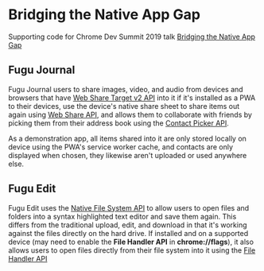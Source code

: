 # Bridging the Native App Gap

Supporting code for Chrome Dev Summit 2019 talk [Bridging the Native App Gap](https://developer.chrome.com/devsummit/sessions/bridging-the-native-app-gap/)

## Fugu Journal

Fugu Journal users to share images, video, and audio from devices and browsers that have [Web Share Target v2 API](https://developers.google.com/web/updates/2018/12/web-share-target) into it if it's installed as a PWA to their devices, use the device's native share sheet to share items out again using [Web Share API](https://developers.google.com/web/updates/2016/09/navigator-share), and allows them to collaborate with friends by picking them from their address book using the [Contact Picker API](https://web.dev/contact-picker/).

As a demonstration app, all items shared into it are only stored locally on device using the PWA's service worker cache, and contacts are only displayed when chosen, they likewise aren't uploaded or used anywhere else.

## Fugu Edit

Fugu Edit uses the [Native File System API](https://web.dev/native-file-system/) to allow users to open files and folders into a syntax highlighted text editor and save them again. This differs from the traditional upload, edit, and download in that it's working against the files directly on the hard drive. If installed and on a supported device (may need to enable the **File Handler API** in **chrome://flags**), it also allows users to open files directly from their file system into it using the [File Handler API](https://github.com/WICG/file-handling)
